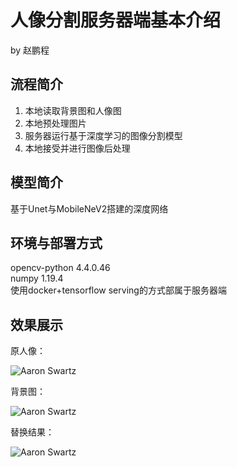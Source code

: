 # 人像分割服务器端基本介绍

by 赵鹏程

## 流程简介

1. 本地读取背景图和人像图
2. 本地预处理图片
3. 服务器运行基于深度学习的图像分割模型
4. 本地接受并进行图像后处理

##  模型简介

基于Unet与MobileNeV2搭建的深度网络

## 环境与部署方式

opencv-python 4.4.0.46  
numpy 1.19.4  
使用docker+tensorflow serving的方式部属于服务器端

## 效果展示

原人像：

![Aaron Swartz](https://raw.githubusercontent.com/sususuyan/aiyinyue/main/Segmentation/tf_serving_backend_codes/test_images/girl4.jpg)

背景图：

![Aaron Swartz](https://raw.githubusercontent.com/sususuyan/aiyinyue/main/Segmentation/tf_serving_backend_codes/test_images/b2.jpg)

替换结果：

![Aaron Swartz](https://raw.githubusercontent.com/sususuyan/aiyinyue/main/Segmentation/tf_serving_backend_codes/test_images/girl4_result.png)


